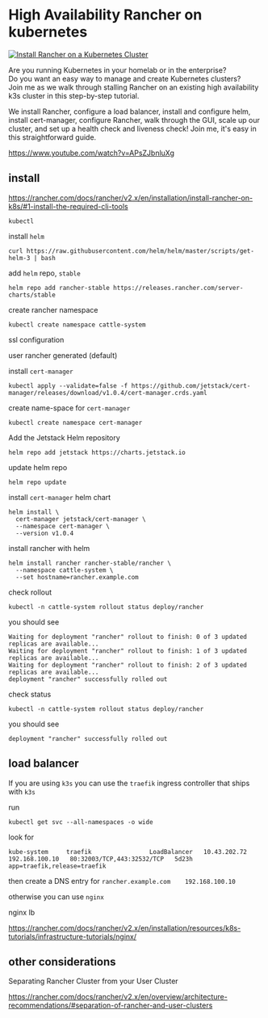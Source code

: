 # High Availability Rancher on kubernetes

[![Install Rancher on a Kubernetes Cluster](https://img.youtube.com/vi/APsZJbnluXg/0.jpg)](https://www.youtube.com/watch?v=APsZJbnluXg "Install Rancher on a Kubernetes Cluster")


Are you running Kubernetes in your homelab or in the enterprise?  
Do you want an easy way to manage and create Kubernetes clusters?  
Join me as we walk through stalling Rancher on an existing high availability k3s cluster in this step-by-step tutorial.  

We install Rancher, configure a load balancer, install and configure helm, install cert-manager, configure Rancher, walk through the GUI, scale up our cluster, and set up a health check and liveness check!   Join me, it's easy in this straightforward guide.

https://www.youtube.com/watch?v=APsZJbnluXg


## install

https://rancher.com/docs/rancher/v2.x/en/installation/install-rancher-on-k8s/#1-install-the-required-cli-tools

`kubectl`

install `helm`

```
curl https://raw.githubusercontent.com/helm/helm/master/scripts/get-helm-3 | bash
```

add `helm` repo, `stable`

```
helm repo add rancher-stable https://releases.rancher.com/server-charts/stable
```


create rancher namespace

```
kubectl create namespace cattle-system
```


ssl configuration

user rancher generated (default)


install `cert-manager`


```
kubectl apply --validate=false -f https://github.com/jetstack/cert-manager/releases/download/v1.0.4/cert-manager.crds.yaml
```

create name-space for `cert-manager`

```
kubectl create namespace cert-manager
```


Add the Jetstack Helm repository

 ```
 helm repo add jetstack https://charts.jetstack.io
 ```


update helm repo

```
helm repo update
```


install `cert-manager` helm chart


```
helm install \
  cert-manager jetstack/cert-manager \
  --namespace cert-manager \
  --version v1.0.4
```


install rancher with helm


```
helm install rancher rancher-stable/rancher \
  --namespace cattle-system \
  --set hostname=rancher.example.com
```



check rollout


```
kubectl -n cattle-system rollout status deploy/rancher
```


you should see 


```
Waiting for deployment "rancher" rollout to finish: 0 of 3 updated replicas are available...
Waiting for deployment "rancher" rollout to finish: 1 of 3 updated replicas are available...
Waiting for deployment "rancher" rollout to finish: 2 of 3 updated replicas are available...
deployment "rancher" successfully rolled out
```

check status

```
kubectl -n cattle-system rollout status deploy/rancher
```

you should see 

```
deployment "rancher" successfully rolled out
```


## load balancer

If you are using `k3s` you can use the `traefik` ingress controller that ships with `k3s`

run

```
kubectl get svc --all-namespaces -o wide
```

look for 


```
kube-system     traefik                LoadBalancer   10.43.202.72   192.168.100.10   80:32003/TCP,443:32532/TCP   5d23h   app=traefik,release=traefik
```

then create a DNS entry for `rancher.example.com    192.168.100.10`


otherwise you can use `nginx`

nginx lb

https://rancher.com/docs/rancher/v2.x/en/installation/resources/k8s-tutorials/infrastructure-tutorials/nginx/


## other considerations

Separating Rancher Cluster from your User Cluster


https://rancher.com/docs/rancher/v2.x/en/overview/architecture-recommendations/#separation-of-rancher-and-user-clusters